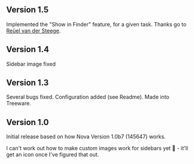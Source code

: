 ## Version 1.5

Implemented the "Show in Finder" feature, for a given task. Thanks go to [Reüel van der Steege](https://github.com/rvdsteege).

## Version 1.4

Sidebar image fixed

## Version 1.3

Several bugs fixed.
Configuration added (see Readme).
Made into Treeware.

## Version 1.0

Initial release based on how Nova Version 1.0b7 (145647) works.

I can't work out how to make custom images work for sidebars yet 🤯 - it'll get an icon once I've figured that out.
